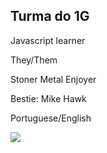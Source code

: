 ## Turma do 1G

Javascript learner

They/Them

Stoner Metal Enjoyer

Bestie: Mike Hawk

Portuguese/English


![](https://giphy.com/gifs/xTiTnlzKFDl8nZBYME)
